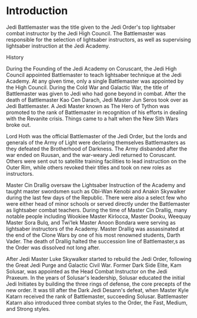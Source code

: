 # Introduction

Jedi Battlemaster was the title given to the Jedi Order's top lightsaber combat instructor by the Jedi High Council.
The Battlemaster was responsible for the selection of lightsaber instructors, as well as supervising lightsaber instruction at the Jedi Academy.

History

During the Founding of the Jedi Academy on Coruscant, the Jedi High Council appointed Battlemaster to teach lightsaber technique at the Jedi Academy.
At any given time, only a single Battlemaster was appointed by the High Council.
During the Cold War and Galactic War, the title of Battlemaster was given to Jedi who had gone beyond in combat.
After the death of Battlemaster Kao Cen Darach, Jedi Master Jun Seros took over as Jedi Battlemaster.
A Jedi Master known as The Hero of Tython was promoted to the rank of Battlemaster in recognition of his efforts in dealing with the Revanite crisis.
Things came to a halt when the New Sith Wars broke out.

Lord Hoth was the official Battlemaster of the Jedi Order, but the lords and generals of the Army of Light were declaring themselves Battlemasters as they defeated the Brotherhood of Darkness.
The Army disbanded after the war ended on Ruusan, and the war-weary Jedi returned to Coruscant.
Others were sent out to satellite training facilities to lead instruction on the Outer Rim, while others revoked their titles and took on new roles as instructors.

Master Cin Drallig oversaw the Lightsaber Instruction of the Academy and taught master swordsmen such as Obi-Wan Kenobi and Anakin Skywalker during the last few days of the Republic.
There were also a select few who were either head of minor schools or served directly under the Battlemaster as lightsaber combat teachers.
During the time of Master Cin Drallig, many notable people including Wookiee Master Kirlocca, Master Dooku, Weequay Master Sora Bulq, and Twi’lek Master Anoon Bondara were serving as lightsaber instructors of the Academy.
Master Drallig was assassinated at the end of the Clone Wars by one of his most renowned students, Darth Vader.
The death of Drallig halted the succession line of Battlemaster,s as the Order was dissolved not long after.

After Jedi Master Luke Skywalker started to rebuild the Jedi Order, following the Great Jedi Purge and Galactic Civil War.
Former Dark Side Elite, Kam Solusar, was appointed as the Head Combat Instructor on the Jedi Praxeum.
In the years of Solusar's leadership, Solusar educated the initial Jedi Initiates by building the three rings of defense, the core precepts of the new order.
It was till after the Dark Jedi Desann's defeat, when Master Kyle Katarn received the rank of Battlemaster, succeeding Solusar.
Battlemaster Katarn also introduced three combat styles to the Order, the Fast, Medium, and Strong styles.
